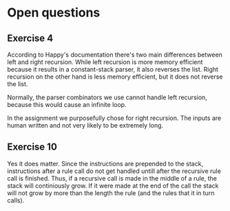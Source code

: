 # Open questions

## Exercise 4
According to Happy's documentation there's two main differences between left and right recursion. While left recursion is more memory efficient because it results in a constant-stack parser, it also reverses the list. Right recursion on the other hand is less memory efficient, but it does not reverse the list. 

Normally, the parser combinators we use cannot handle left recursion, because this would cause an infinite loop. 

In the assignment we purposefully chose for right recursion. The inputs are human written and not very likely to be extremely long. 

## Exercise 10
Yes it does matter. Since the instructions are prepended to the stack, instructions after a rule call do not get handled untill after the recursive rule call is finished. 
Thus, if a recursive call is made in the middle of a rule, the stack will continiously grow. If it were made at the end of the call the stack will not grow by more than the length the rule (and the rules that it in turn calls). 